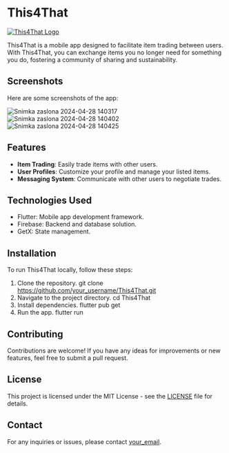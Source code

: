 # This4That

[![This4That Logo](path_to_logo.png)](link_to_your_app)

This4That is a mobile app designed to facilitate item trading between users. With This4That, you can exchange items you no longer need for something you do, fostering a community of sharing and sustainability.

## Screenshots

Here are some screenshots of the app:

![Snimka zaslona 2024-04-28 140317](https://github.com/KarloKrivohlavek/This_4_That/assets/131522524/af2db29b-7ecf-4b65-bc2e-c1c55332a6ee)
![Snimka zaslona 2024-04-28 140402](https://github.com/KarloKrivohlavek/This_4_That/assets/131522524/c505ee40-4f39-4114-bc9c-f16f975ed721)
![Snimka zaslona 2024-04-28 140425](https://github.com/KarloKrivohlavek/This_4_That/assets/131522524/2051c914-8508-4399-a0d6-1b6254f82e4f)


## Features

- **Item Trading**: Easily trade items with other users.
- **User Profiles**: Customize your profile and manage your listed items.
- **Messaging System**: Communicate with other users to negotiate trades.

## Technologies Used

- Flutter: Mobile app development framework.
- Firebase: Backend and database solution.
- GetX: State management.

## Installation

To run This4That locally, follow these steps:

1. Clone the repository.
  git clone https://github.com/your_username/This4That.git
2. Navigate to the project directory.
  cd This4That
3. Install dependencies.
  flutter pub get
4. Run the app.
flutter run




## Contributing

Contributions are welcome! If you have any ideas for improvements or new features, feel free to submit a pull request.

## License

This project is licensed under the MIT License - see the [LICENSE](LICENSE) file for details.

## Contact

For any inquiries or issues, please contact [your_email](mailto:your_email).
